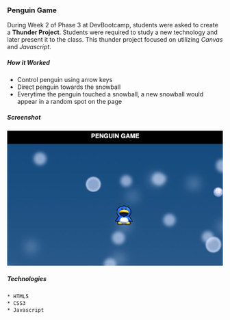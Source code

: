 ### Penguin Game
During Week 2 of Phase 3 at DevBootcamp, students were asked to create a __Thunder Project__. Students were required to study a new technology and later present it to the class. This thunder project focused on utilizing _Canvas_ and _Javascript_. 

##### How it Worked
* Control penguin using arrow keys 
* Direct penguin towards the snowball
* Everytime the penguin touched a snowball, a new snowball would appear in a random spot on the page

##### Screenshot
![alt text](penguin_screen.png "Penguin Screenshots")

##### Technologies
```
* HTML5
* CSS3
* Javascript
```
